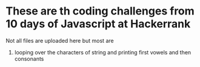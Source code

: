 # These are th coding challenges from 10 days of Javascript at Hackerrank

Not all files are uploaded here but most are

1. looping over the characters of string and printing first vowels and then consonants
